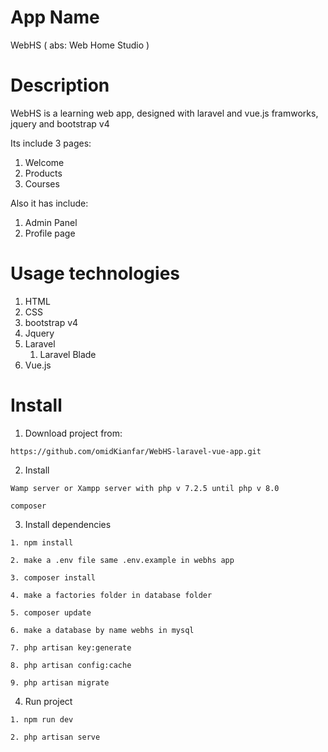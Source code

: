   # App Name
  WebHS ( abs: Web Home Studio )
  
  # Description
  WebHS is a learning web app, designed with laravel and vue.js framworks, jquery and bootstrap v4

  Its include 3 pages: 
  1. Welcome
  2. Products
  3. Courses

  Also it has include:
  1. Admin Panel 
  2. Profile page
 
  # Usage technologies
  1. HTML
  2. CSS
  4. bootstrap v4
  5. Jquery
  6. Laravel
     1. Laravel Blade 
  7. Vue.js
    
  # Install
  1. Download project from:

    https://github.com/omidKianfar/WebHS-laravel-vue-app.git
     
      
  2. Install
    
    Wamp server or Xampp server with php v 7.2.5 until php v 8.0
      
    composer      

  3. Install dependencies
	

    1. npm install

    2. make a .env file same .env.example in webhs app
    
    3. composer install
    
    4. make a factories folder in database folder

    5. composer update

    6. make a database by name webhs in mysql
    
    7. php artisan key:generate
    
    8. php artisan config:cache
    
    9. php artisan migrate

  4. Run project

    1. npm run dev
      
    2. php artisan serve



